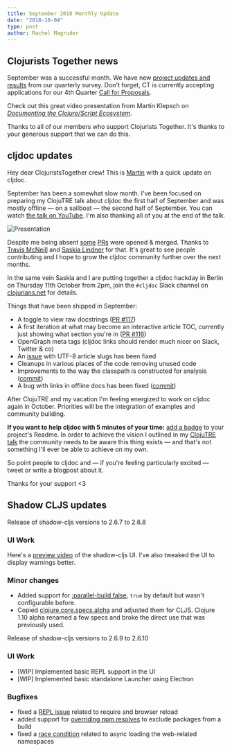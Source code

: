 ```yaml
---
title: September 2018 Monthly Update
date: "2018-10-04"
type: post
author: Rachel Magruder
---
```


## Clojurists Together news

September was a successful month. We have new [project updates and results](https://www.clojuriststogether.org/news/q4-2018-survey-results/) from our quarterly survey. Don't forget, CT is currently accepting applications for our 4th Quarter [Call for Proposals](https://www.clojuriststogether.org/open-source/).

Check out this great video presentation from Martin Klepsch on [_Documenting the Clojure/Script Ecosystem_](https://www.youtube.com/watch?v=mWrvd6SE7Vg).

Thanks to all of our members who support Clojurists Together. It's thanks to your generous support that we can do this.

## cljdoc updates

Hey dear ClojuristsTogether crew! This is [Martin](https://twitter.com/martinklepsch) with a quick update on cljdoc.

September has been a somewhat slow month. I've been focused on
preparing my ClojuTRE talk about cljdoc the first half of September
and was mostly offline — on a sailboat — the second half of
September. You can watch [the talk on YouTube](https://www.youtube.com/watch?v=mWrvd6SE7Vg). I'm also thanking all of you at the end of the talk.

![Presentation](/images/Presentation.png)

Despite me being absent
[some](https://github.com/cljdoc/cljdoc/pull/116)
[PRs](https://github.com/cljdoc/cljdoc/pull/117) were opened &
merged. Thanks to [Travis McNeill](https://tavistock.github.io) and
[Saskia Lindner](http://www.saskialindner.com) for that. It's great to
see people contributing and I hope to grow the cljdoc community
further over the next months.

In the same vein Saskia and I are putting together a cljdoc hackday in
Berlin on Thursday 11th October from 2pm, join the `#cljdoc` Slack
channel on [clojurians.net](http://clojurians.net) for details.

Things that have been shipped in September:

- A toggle to view raw docstrings ([PR #117](https://github.com/cljdoc/cljdoc/pull/117))
- A first iteration at what may become an interactive article TOC, currently just showing what section you're in ([PR #116](https://github.com/cljdoc/cljdoc/pull/116))
- OpenGraph meta tags (cljdoc links should render much nicer on Slack, Twitter & co)
- An [issue](https://github.com/cljdoc/cljdoc/issues/113) with UTF-8 article slugs has been fixed
- Cleanups in various places of the code removing unused code
- Improvements to the way the classpath is constructed for analysis ([commit](https://github.com/cljdoc/cljdoc/commit/422f4636167d3534a9b636faf3d5c2ca7fa04eeb))
- A bug with links in offline docs has been fixed ([commit](https://github.com/cljdoc/cljdoc/commit/125f4f6c6ccd0e93e3c89bd44834e16248f2d55d))

After ClojuTRE and my vacation I'm feeling energized to work on cljdoc
again in October. Priorities will be the integration of examples and community building.

**If you want to help cljdoc with 5 minutes of your time:** [add a badge](https://github.com/cljdoc/cljdoc/blob/master/doc/userguide/for-library-authors.adoc#basic-setup) to your project's Readme. In order to achieve the vision I outlined in my [ClojuTRE talk](https://www.youtube.com/watch?v=mWrvd6SE7Vg) the community needs to be aware this thing exists — and that's not something I'll ever be able to achieve on my own.

So point people to cljdoc and — if you're feeling particularly excited — tweet
or write a blogpost about it.

Thanks for your support <3

## Shadow CLJS updates

Release of shadow-cljs versions to 2.6.7 to 2.6.8

### UI Work
Here's a [preview video](https://clojureverse.org/t/shadow-cljs-ui-preview/2826) of the shadow-cljs UI. I've also tweaked the UI to display warnings better.

### Minor changes
- Added support for [:parallel-build false](https://github.com/thheller/shadow-cljs/commit/99741e3edd07ef8ba8a20e5fc3e2e0cad14051ad), `true` by default but wasn't configurable before.
- Copied [clojure.core.specs.alpha](https://github.com/thheller/shadow-cljs/commit/0416ea27e9a031c4a39c49df820855aa4b72575c) and adjusted them for CLJS. Clojure 1.10 alpha renamed a few specs and broke the direct use that was previously used.

Release of shadow-cljs versions to 2.6.9 to 2.6.10

### UI Work
- [WIP] Implemented basic REPL support in the UI
- [WIP] Implemented basic standalone Launcher using Electron

### Bugfixes
- fixed a [REPL issue](https://github.com/thheller/shadow-cljs/commit/f6694aaa5459591556a5e83f939885b70924d3b0) related to require and browser reload
- added support for [overriding npm resolves](https://github.com/thheller/shadow-cljs/commit/a61eea6d7f74fb7d0d806bc030442cf554ab5a24) to exclude packages from a build
- fixed a [race condition](https://github.com/thheller/shadow-cljs/commit/f321b390d52b69bf89e4568cf096a8d51e04575c) related to async loading the web-related namespaces
